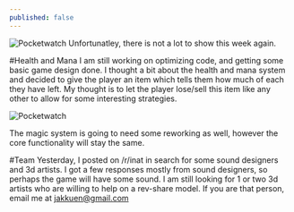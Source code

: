 ```yaml
---
published: false
---
```


![Pocketwatch]()
Unfortunatley, there is not a lot to show this week again.

<!--excerpt-->

#Health and Mana
I am still working on optimizing code, and getting some basic game design done. I thought a bit about the health and mana system and decided to give the player an item which tells them how much of each they have left. My thought is to let the player lose/sell this item like any other to allow for some interesting strategies. 

![Pocketwatch]()

The magic system is going to need some reworking as well, however the core functionality will stay the same.

#Team
Yesterday, I posted on /r/inat in search for some sound designers and 3d artists. I got a few responses mostly from sound designers, so perhaps the game will have some sound. I am still looking for 1 or two 3d artists who are willing to help on a rev-share model. If you are that person, email me at jakkuen@gmail.com
